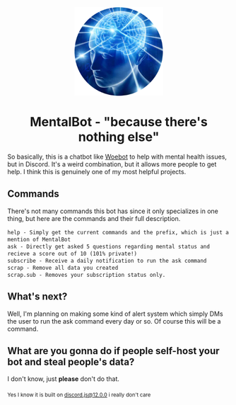 <div align="center"><img src="https://raw.githubusercontent.com/ajskateboarder/stuff/main/brain.png" height="200"><br><h1>MentalBot - "because there's nothing else"</h1></div>

So basically, this is a chatbot like [Woebot](https://woebothealth.com/) to help with mental health issues, but in Discord. It's a weird combination, but it allows more people to get help. I think this is genuinely one of my most helpful projects.

## Commands
There's not many commands this bot has since it only specializes in one thing, but here are the commands and their full description.

```
help - Simply get the current commands and the prefix, which is just a mention of MentalBot
ask - Directly get asked 5 questions regarding mental status and recieve a score out of 10 (101% private!)
subscribe - Receive a daily notification to run the ask command
scrap - Remove all data you created
scrap.sub - Removes your subscription status only.
```

## What's next?
Well, I'm planning on making some kind of alert system which simply DMs the user to run the ask command every day or so. Of course this will be a command.

## What are you gonna do if people self-host your bot and steal people's data?
I don't know, just **please** don't do that.

<sub>Yes I know it is built on discord.js@12.0.0 i really don't care</sub>
